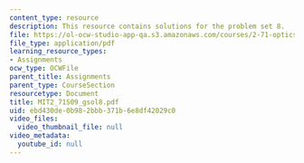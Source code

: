 ```yaml
---
content_type: resource
description: This resource contains solutions for the problem set 8.
file: https://ol-ocw-studio-app-qa.s3.amazonaws.com/courses/2-71-optics-spring-2009/ebd430de0b982bbb371b6e8df42029c0_MIT2_71S09_gsol8.pdf
file_type: application/pdf
learning_resource_types:
- Assignments
ocw_type: OCWFile
parent_title: Assignments
parent_type: CourseSection
resourcetype: Document
title: MIT2_71S09_gsol8.pdf
uid: ebd430de-0b98-2bbb-371b-6e8df42029c0
video_files:
  video_thumbnail_file: null
video_metadata:
  youtube_id: null
---
```

